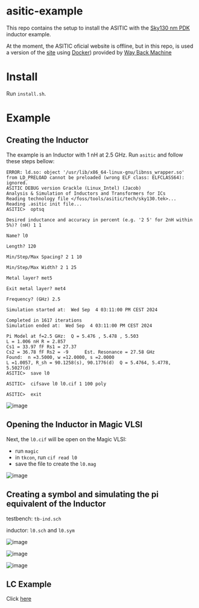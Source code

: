# asitic-example

This repo contains the setup to install the ASITIC with the [Sky130 nm PDK](https://skywater-pdk.readthedocs.io/en/main/) inductor example.

At the moment, the ASITIC oficial website is offline, but in this repo, is used a version of the [site](https://web.archive.org/web/20210411050138/http://rfic.eecs.berkeley.edu/~niknejad/asitic.html) using [Docker](https://www.docker.com/)) provided by [Way Back Machine](https://web.archive.org/)

# Install
Run `install.sh`.

# Example
## Creating the Inductor

The example is an Inductor with 1 nH at 2.5 GHz.
Run `asitic` and follow these steps bellow:
```/foss/designs > asitic 
ERROR: ld.so: object '/usr/lib/x86_64-linux-gnu/libnss_wrapper.so' from LD_PRELOAD cannot be preloaded (wrong ELF class: ELFCLASS64): ignored.
ASITIC DEBUG version Grackle (Linux_Intel) (Jacob)
Analysis & Simulation of Inductors and Transformers for ICs
Reading technology file </foss/tools/asitic/tech/sky130.tek>...
Reading .asitic init file...
ASITIC>  optsq

Desired inductance and accuracy in percent (e.g. '2 5' for 2nH within 5%)? (nH) 1 1

Name? l0

Length? 120

Min/Step/Max Spacing? 2 1 10

Min/Step/Max Width? 2 1 25

Metal layer? met5

Exit metal layer? met4

Frequency? (GHz) 2.5

Simulation started at:  Wed Sep  4 03:11:00 PM CEST 2024

Completed in 1617 iterations
Simulation ended at:  Wed Sep  4 03:11:00 PM CEST 2024

Pi Model at f=2.5 GHz:  Q = 5.476 , 5.478 , 5.503 
L = 1.006 nH R = 2.857 
Cs1 = 33.97 fF Rs1 = 27.37 
Cs2 = 36.78 fF Rs2 = -9      Est. Resonance = 27.58 GHz
Found:  n =3.5000, w =12.0000, s =2.0000
L =1.0057, R_sh = 90.1258(s), 90.1776(d)  Q = 5.4764, 5.4778, 5.5027(d)
ASITIC>  save l0

ASITIC>  cifsave l0 l0.cif 1 100 poly

ASITIC>  exit
```
![image](https://github.com/user-attachments/assets/830189cb-c1c6-4682-aafa-78888860572b)

## Opening the Inductor in Magic VLSI
Next, the `l0.cif` will be open on the Magic VLSI:
- run `magic`
- in `tkcon`, run `cif read l0`
- save the file to create the `l0.mag`

![image](https://github.com/user-attachments/assets/470bcb71-5c35-445b-a29e-0777d43dfcb9)


## Creating a symbol and simulating the pi equivalent of the Inductor

testbench: `tb-ind.sch`

inductor: `l0.sch` and `l0.sym`

![image](https://github.com/user-attachments/assets/ecf32bb9-c94b-4958-a85f-448e0343dec9)

![image](https://github.com/user-attachments/assets/85ca75b1-38bd-47af-a16d-01ee68ec76c5)

![image](https://github.com/user-attachments/assets/974dbf90-3c63-4810-9a7a-bf0d896c014a)

## LC Example

Click [here](https://github.com/hugodiasg/asitic-example/tree/main/examples/sq_1nH_2.5GHz)
